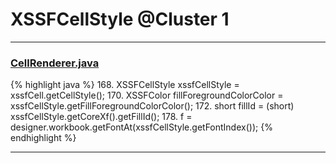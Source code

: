 # XSSFCellStyle @Cluster 1

***

### [CellRenderer.java](https://searchcode.com/codesearch/view/121321564/)
{% highlight java %}
168. XSSFCellStyle xssfCellStyle = xssfCell.getCellStyle();
170. XSSFColor fillForegroundColorColor = xssfCellStyle.getFillForegroundColorColor();
172.   short fillId = (short) xssfCellStyle.getCoreXf().getFillId();
178. f = designer.workbook.getFontAt(xssfCellStyle.getFontIndex());
{% endhighlight %}

***

